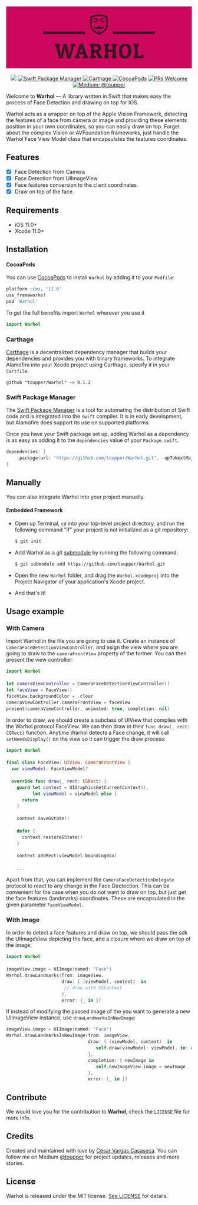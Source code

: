 <p align="center">
    <img src="warhol.png" width="650 max-width="90%" alt="Warhol" />
</p>

<p align="center">
    <img src="https://img.shields.io/badge/Swift-5.2-orange.svg" />
    <a href="https://swift.org/package-manager">
        <img src="https://img.shields.io/badge/spm-compatible-brightgreen.svg?style=flat" alt="Swift Package Manager" />
    </a>
    <a href="https://github.com/Carthage/Carthage">
        <img src="https://img.shields.io/badge/Carthage-compatible-4BC51D.svg?style=flat" alt="Carthage" />
    </a>
    <a href="https://cocoapods.org">
        <img src="https://img.shields.io/cocoapods/v/EZSwiftExtensions.svg" alt="CocoaPods" />
    </a>
    <a href="http://makeapullrequest.com">
        <img src="https://img.shields.io/badge/PRs-welcome-brightgreen.svg?style=flat-square" alt="PRs Welcome" />
    </a>
    <a href="https://medium.com/@toupper">
        <img src="https://img.shields.io/badge/medium-@toupper-blue.svg" alt="Medium: @toupper" />
    </a>
</p>

Welcome to **Warhol** — A library written in Swift that makes easy the process of Face Detection and drawing on top for IOS.

Warhol acts as a wrapper on top of the Apple Vision Framework, detecting the features of a face from camera or image and providing these elements position in your own coordinates, so you can easily draw on top. Forget about the complex Vision or AVFoundation frameworks, just handle the Warhol Face View Model class that encapsulates the features coordinates.

## Features

- [x] Face Detection from Camera
- [x] Face Detection from UIImageView
- [x] Face features conversion to the client coordinates.
- [x] Draw on top of the face.

## Requirements

- iOS 11.0+
- Xcode 11.0+

## Installation

#### CocoaPods
You can use [CocoaPods](http://cocoapods.org/) to install `Warhol` by adding it to your `Podfile`:

```ruby
platform :ios, '11.0'
use_frameworks!
pod 'Warhol'
```

To get the full benefits import `Warhol` wherever you use it

``` swift
import Warhol
```
### Carthage

[Carthage](https://github.com/Carthage/Carthage) is a decentralized dependency manager that builds your dependencies and provides you with binary frameworks. To integrate Alamofire into your Xcode project using Carthage, specify it in your `Cartfile`:

```ogdl
github "toupper/Warhol" ~> 0.1.2
```

### Swift Package Manager

The [Swift Package Manager](https://swift.org/package-manager/) is a tool for automating the distribution of Swift code and is integrated into the `swift` compiler. It is in early development, but Alamofire does support its use on supported platforms.

Once you have your Swift package set up, adding Warhol as a dependency is as easy as adding it to the `dependencies` value of your `Package.swift`.

```swift
dependencies: [
    .package(url: "https://github.com/toupper/Warhol.git", .upToNextMajor(from: "0.1.2"))
]
```
## Manually

You can also integrate Warhol into your project manually.

#### Embedded Framework

- Open up Terminal, `cd` into your top-level project directory, and run the following command "if" your project is not initialized as a git repository:

  ```bash
  $ git init
  ```

- Add Warhol as a git [submodule](https://git-scm.com/docs/git-submodule) by running the following command:

  ```bash
  $ git submodule add https://github.com/toupper/Warhol.git
  ```

- Open the new `Warhol` folder, and drag the `Warhol.xcodeproj` into the Project Navigator of your application's Xcode project.

- And that's it!

## Usage example

### With Camera

Import Warhol in the file you are going to use it. Create an instance of ```CameraFaceDetectionViewController```, and asign the view where you are going to draw to the ```cameraFrontView``` property of the former. You can then present the view controller:

```swift
import Warhol

let cameraViewController = CameraFaceDetectionViewController()
let faceView = FaceView()
faceView.backgroundColor = .clear
cameraViewController.cameraFrontView = faceView
present(cameraViewController, animated: true, completion: nil)
```

In order to draw, we should create a subclass of UIView that complies with the Warhol protocol FaceView. We can then draw in their ```func draw(_ rect: CGRect)``` function. Anytime Warhol detects a Face change, it will call ```setNeedsDisplay()``` on the view so it can trigger the draw process:

```swift
import Warhol

final class FaceView: UIView, CameraFrontView {
  var viewModel: FaceViewModel?

  override func draw(_ rect: CGRect) {
    guard let context = UIGraphicsGetCurrentContext(),
          let viewModel = viewModel else {
      return
    }

    context.saveGState()

    defer {
      context.restoreGState()
    }

    context.addRect(viewModel.boundingBox)

    ...
```
Apart from that, you can implement the ```CameraFaceDetectionDelegate``` protocol to react to any change in the Face Dectection. This can be convenient for the case when you do not want to draw on top, but just get the face features (landmarks) coordinates. These are encapsulated in the given parameter ```FaceViewModel```.
### With Image

In order to detect a face features and draw on top, we should pass the sdk the UIImageView depicting the face, and a closure where we draw on top of the image:
```swift
import Warhol

imageView.image = UIImage(named: "Face")
Warhol.drawLandmarks(from: imageView,
                     draw: { (viewModel, context)  in
                      // draw with CGContext
                     },
                     error: {_ in })
```

If instead of modifying the passed image of the you want to generate a new UIImageView instance, use ```drawLandmarksInNewImage```:

```swift
imageView.image = UIImage(named: "Face")
Warhol.drawLandmarksInNewImage(from: imageView,
                               draw: { (viewModel, context)  in
                                  self.draw(viewModel: viewModel, in: context)
                               },
                               completion: { newImage in
                                  self.newImageView.image = newImage
                               },
                               error: {_ in })
```
## Contribute

We would love you for the contribution to **Warhol**, check the ``LICENSE`` file for more info.

## Credits

Created and maintained with love by [César Vargas Casaseca](https://github.com/toupper). You can follow me on Medium [@toupper](https://medium.com/@toupper) for project updates, releases and more stories.

## License

Warhol is released under the MIT license. [See LICENSE](https://github.com/toupper/Warhol/blob/master/LICENSE) for details.
